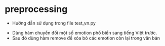 # preprocessing
- Hướng dẫn sử dụng trong file test_vn.py
+ Dùng hàm chuyển đổi một số emotion phổ biến sang tiếng Việt trước.
+ Sau đó dùng hàm remove để xóa bỏ các emotion còn lại trong văn bản
